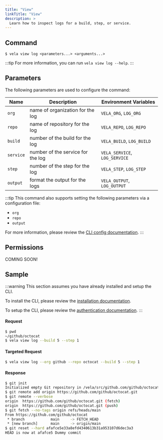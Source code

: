 ```yaml
---
title: "View"
linkTitle: "View"
description: >
  Learn how to inspect logs for a build, step, or service.
---
```


## Command

```
$ vela view log <parameters...> <arguments...>
```

:::tip
For more information, you can run `vela view log --help`.
:::

## Parameters

The following parameters are used to configure the command:

| Name      | Description                       | Environment Variables         |
| --------- | --------------------------------- | ----------------------------- |
| `org`     | name of organization for the log  | `VELA_ORG`, `LOG_ORG`         |
| `repo`    | name of repository for the log    | `VELA_REPO`, `LOG_REPO`       |
| `build`   | number of the build for the log   | `VELA_BUILD`, `LOG_BUILD`     |
| `service` | number of the service for the log | `VELA_SERVICE`, `LOG_SERVICE` |
| `step`    | number of the step for the log    | `VELA_STEP`, `LOG_STEP`       |
| `output`  | format the output for the logs    | `VELA_OUTPUT`, `LOG_OUTPUT`   |

:::tip
This command also supports setting the following parameters via a configuration file:

- `org`
- `repo`
- `output`

For more information, please review the [CLI config documentation](/docs/reference/cli/config/).
:::

## Permissions

COMING SOON!

## Sample

:::warning
This section assumes you have already installed and setup the CLI.

To install the CLI, please review the [installation documentation](/docs/reference/cli/install.md).

To setup the CLI, please review the [authentication documentation](/docs/reference/cli/authentication/).
:::

#### Request

```sh
$ pwd
~/github/octocat
$ vela view log --build 5 --step 1
```

#### Targeted Request

```sh
$ vela view log --org github --repo octocat --build 5 --step 1
```

#### Response

```sh
$ git init
Initialized empty Git repository in /vela/src/github.com/github/octocat/.git/
$ git remote add origin https://github.com/github/octocat.git
$ git remote --verbose
origin  https://github.com/github/octocat.git (fetch)
origin  https://github.com/github/octocat.git (push)
$ git fetch --no-tags origin refs/heads/main
From https://github.com/github/octocat
 * branch            main     -> FETCH_HEAD
 * [new branch]      main     -> origin/main
$ git reset --hard afafce5e33a8efd4340613b31a953107d6dec3a3
HEAD is now at afafce5 Dummy commit
```
